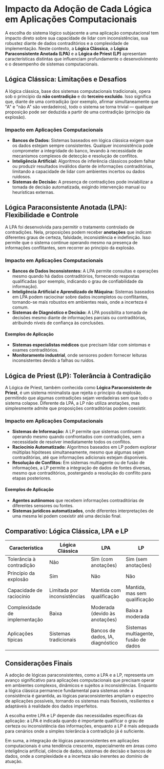 
# Impacto da Adoção de Cada Lógica em Aplicações Computacionais

A escolha do sistema lógico subjacente a uma aplicação computacional tem impacto direto sobre sua capacidade de lidar com inconsistências, sua robustez diante de dados contraditórios e a complexidade de implementação. Neste contexto, a **Lógica Clássica**, a **Lógica Paraconsistente Anotada (LPA)** e a **Lógica de Priest (LP)** apresentam características distintas que influenciam profundamente o desenvolvimento e o desempenho de sistemas computacionais.

## Lógica Clássica: Limitações e Desafios

A lógica clássica, base dos sistemas computacionais tradicionais, opera sob o princípio da **não contradição** e do **terceiro excluído**. Isso significa que, diante de uma contradição (por exemplo, afirmar simultaneamente que "A" e "não A" são verdadeiros), todo o sistema se torna trivial — qualquer proposição pode ser deduzida a partir de uma contradição (princípio da explosão).

### Impacto em Aplicações Computacionais

- **Bancos de Dados:** Sistemas baseados em lógica clássica exigem que os dados estejam sempre consistentes. Qualquer inconsistência pode comprometer a integridade do banco, levando à necessidade de mecanismos complexos de detecção e resolução de conflitos.
- **Inteligência Artificial:** Algoritmos de inferência clássicos podem falhar ou produzir resultados inválidos diante de informações contraditórias, limitando a capacidade de lidar com ambientes incertos ou dados ruidosos.
- **Sistemas de Decisão:** A presença de contradições pode inviabilizar a tomada de decisão automatizada, exigindo intervenção manual ou heurísticas externas.

## Lógica Paraconsistente Anotada (LPA): Flexibilidade e Controle

A LPA foi desenvolvida para permitir o tratamento controlado de contradições. Nela, proposições podem receber **anotações** que indicam diferentes graus de certeza, falsidade, inconsistência e indefinição. Isso permite que o sistema continue operando mesmo na presença de informações conflitantes, sem recorrer ao princípio da explosão.

### Impacto em Aplicações Computacionais

- **Bancos de Dados Inconsistentes:** A LPA permite consultas e operações mesmo quando há dados contraditórios, fornecendo respostas qualificadas (por exemplo, indicando o grau de confiabilidade da informação).
- **Inteligência Artificial e Aprendizado de Máquina:** Sistemas baseados em LPA podem raciocinar sobre dados incompletos ou conflitantes, tornando-se mais robustos em ambientes reais, onde a incerteza é comum.
- **Sistemas de Diagnóstico e Decisão:** A LPA possibilita a tomada de decisões mesmo diante de informações parciais ou contraditórias, atribuindo níveis de confiança às conclusões.

#### Exemplos de Aplicação

- **Sistemas especialistas médicos** que precisam lidar com sintomas e exames contraditórios.
- **Monitoramento industrial**, onde sensores podem fornecer leituras inconsistentes devido a falhas ou ruídos.

## Lógica de Priest (LP): Tolerância à Contradição

A Lógica de Priest, também conhecida como **Lógica Paraconsistente de Priest**, é um sistema minimalista que rejeita o princípio da explosão, permitindo que algumas contradições sejam verdadeiras sem que todo o sistema colapse. Diferente da LPA, a LP não utiliza anotações, mas simplesmente admite que proposições contraditórias podem coexistir.

### Impacto em Aplicações Computacionais

- **Sistemas de Informação:** A LP permite que sistemas continuem operando mesmo quando confrontados com contradições, sem a necessidade de resolver imediatamente todos os conflitos.
- **Raciocínio Automatizado:** Algoritmos baseados em LP podem explorar múltiplas hipóteses simultaneamente, mesmo que algumas sejam contraditórias, até que informações adicionais estejam disponíveis.
- **Resolução de Conflitos:** Em sistemas multiagente ou de fusão de informações, a LP permite a integração de dados de fontes diversas, mesmo que contraditórios, postergando a resolução do conflito para etapas posteriores.

#### Exemplos de Aplicação

- **Agentes autônomos** que recebem informações contraditórias de diferentes sensores ou fontes.
- **Sistemas jurídicos automatizados**, onde diferentes interpretações de uma mesma lei podem coexistir até uma decisão final.

## Comparativo: Lógica Clássica, LPA e LP

| Característica                | Lógica Clássica | LPA                        | LP                        |
|-------------------------------|-----------------|----------------------------|---------------------------|
| Tolerância à contradição      | Não             | Sim (com anotações)        | Sim (sem anotações)       |
| Princípio da explosão         | Sim             | Não                        | Não                       |
| Capacidade de raciocínio      | Limitada por inconsistências | Mantida com qualificação | Mantida, mas sem qualificação |
| Complexidade de implementação | Baixa           | Moderada (devido às anotações) | Baixa a moderada          |
| Aplicações típicas            | Sistemas tradicionais | Bancos de dados, IA, diagnóstico | Sistemas multiagente, fusão de dados |

## Considerações Finais

A adoção de lógicas paraconsistentes, como a LPA e a LP, representa um avanço significativo para aplicações computacionais que precisam operar em ambientes complexos, dinâmicos e sujeitos a inconsistências. Enquanto a lógica clássica permanece fundamental para sistemas onde a consistência é garantida, as lógicas paraconsistentes ampliam o espectro de aplicações possíveis, tornando os sistemas mais flexíveis, resilientes e adaptáveis à realidade dos dados imperfeitos.

A escolha entre LPA e LP depende das necessidades específicas da aplicação: a LPA é indicada quando é importante qualificar o grau de certeza ou inconsistência das informações, enquanto a LP é mais adequada para cenários onde a simples tolerância à contradição já é suficiente.

Em suma, a integração de lógicas paraconsistentes em aplicações computacionais é uma tendência crescente, especialmente em áreas como inteligência artificial, ciência de dados, sistemas de decisão e bancos de dados, onde a complexidade e a incerteza são inerentes ao domínio de atuação.
```
